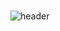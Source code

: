 ### 
![header](https://capsule-render.vercel.app/api?type=wave&color=333366&height=400&section=header&text=Kim%20YeongSung&fontSize=90)

<!--
**Ztrillion/Ztrillion** is a ✨ _special_ ✨ repository because its `README.md` (this file) appears on your GitHub profile.

Here are some ideas to get you started:

- 🔭 I’m currently working on ...
- 🌱 I’m currently learning ...
- 👯 I’m looking to collaborate on ...
- 🤔 I’m looking for help with ...
- 💬 Ask me about ...
- 📫 How to reach me: ...
- 😄 Pronouns: ...
- ⚡ Fun fact: ...
-->
